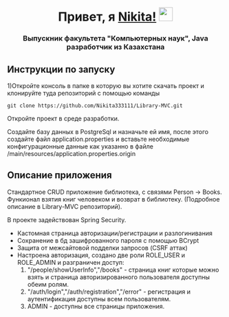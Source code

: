 <h1 align="center">Привет, я <a href="#" target="_blank">Nikita!</a> 
<img src="https://github.com/blackcater/blackcater/raw/main/images/Hi.gif" height="32"/></h1>
<h3 align="center">Выпускник факультета "Компьютерных наук", Java разработчик из Казахстана</h3>

<h2>Инструкции по запуску</h2>
<div>
<p>1)Откройте консоль в папке в которую вы хотите скачать проект и клонируйте туда репозиторий с помощью команды</p>
  
```
git clone https://github.com/Nikita333111/Library-MVC.git
```

<p>Откройте проект в среде разработки.</p>
<p>Создайте базу данных в PostgreSql и назначьте ей имя, после этого создайте файл application.properties и вставьте необходимые конфигурационные данные как указанно в файле /main/resources/application.properties.origin</p>

</div>


<h2>Описание приложения</h2>
Стандартное CRUD приложение библиотека, с связями Person -> Books. Функионал взятия книг человеком и возврат в библиотеку. (Подробное описание в Library-MVC репозиторий).

<p>В проекте задействован Spring Security.</p>

<ul>
    <li> Кастомная страница авторизации/регистрации и разлогинивания </li>
    <li> Сохранение в бд зашифрованного пароля с помощью BCrypt </li>
    <li> Защита от межсайтовой подделки запросов (CSRF аттак) </li>
    <li> Настроена авторизация, создано две роли ROLE_USER и ROLE_ADMIN и разграничен доступ: 
        <ol>
            <li>"/people/showUserInfo","/books" - страница книг которые можно взять и страница авторизированного пользователя доступны обеим ролям.</li>
            <li>"/auth/login","/auth/registration","/error" - регистрация и аутентификация доступны всем пользователям.</li>
            <li>ADMIN - доступны все страницы приложения.</li>
        </ol>
    </li>
</ul>